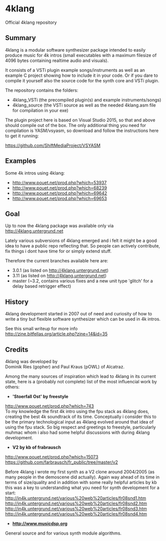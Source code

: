 # 4klang
Official 4klang repository

Summary
-------

4klang is a modular software synthesizer package intended to easily produce music for 4k intros (small executables with a maximum filesize of 4096 bytes containing realtime audio and visuals).

It consists of a VSTi plugin example songs/instruments as well as an example C project showing how to include it in your code. 
Or if you dare to compile it yourself also the source code for the synth core and VSTi plugin.

The repository contains the folders:
- 4klang_VSTi (the precompiled plugin(s) and example instruments/songs)
- 4klang_source (the VSTi source as well as the needed 4klang.asm file for compilation in your exe)

The plugin project here is based on Visual Studio 2015, so that and above should compile out of the box.
The only additional thing you need for compilation is YASM/vsyasm, so download and follow the instructions here to get it running:

https://github.com/ShiftMediaProject/VSYASM

Examples
--------

Some 4k intros using 4klang:

- http://www.pouet.net/prod.php?which=53937
- http://www.pouet.net/prod.php?which=68239
- http://www.pouet.net/prod.php?which=69642
- http://www.pouet.net/prod.php?which=69653

Goal
----

Up to now the 4klang package was available only via http://4klang.untergrund.net

Lately various subversions of 4klang emerged and i felt it might be a good idea to have a public repo reflecting that.
So people can actively contribute, fix things i dont have time for or simply extend stuff.

Therefore the current branches available here are:

- 3.0.1 (as listed on http://4klang.untergrund.net)
- 3.11 (as listed on http://4klang.untergrund.net)
- master (~3.2, contains various fixes and a new unit type 'glitch' for a delay based retrigger effect) 

History
-------

4klang development started in 2007 out of need and curiosity of how to write a tiny but flexible software synthesizer which can be used in 4k intros.

See this small writeup for more info
<br>http://zine.bitfellas.org/article.php?zine=14&id=35

Credits
-------

4klang was developed by
<br>Dominik Ries (gopher) and Paul Kraus (pOWL) of Alcatraz.

Among the many sources of inspiration which lead to 4klang in its current state, here is a (probably not complete) list of the most influencial work by others:

- <b>'Stoerfall Ost' by freestyle</b>

http://www.pouet.net/prod.php?which=743
<br>To my knowledge the first 4k intro using the fpu stack as 4klang does, creating the best 4k soundtrack of its time.
Conceptually i consider this to be the primary technological input as 4klang evolved around that idea of using the fpu stack.
So big respect and greetings to freestyle, particularly muhmac whom i also had some helpful discussions with during 4klang development.

- <b>V2 by kb of frabrausch</b>

http://www.pouet.net/prod.php?which=15073
<br>https://github.com/farbrausch/fr_public/tree/master/v2

Before 4klang i wrote my first synth as a V2 clone around 2004/2005 (as many people in the demoscene did actually).
Again way ahead of its time in terms of size/quality and in addition with some really helpful articles by kb this was a key to understanding what you need for synth development for a start:
<br>http://in4k.untergrund.net/various%20web%20articles/fr08snd1.htm
<br>http://in4k.untergrund.net/various%20web%20articles/fr08snd2.htm
<br>http://in4k.untergrund.net/various%20web%20articles/fr08snd3.htm
<br>http://in4k.untergrund.net/various%20web%20articles/fr08snd4.htm

- <b>http://www.musicdsp.org</b>

General source and for various synth module algorithms.
